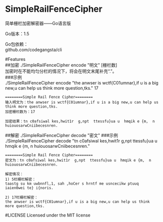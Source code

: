# SimpleRailFenceCipher
简单栅栏加密解密器——Go语言版

Go版本：1.5  

Go包依赖：  
github.com/codegangsta/cli

#Features  
##加密
./SimpleRailFenceCipher encode "明文" [栅栏数]  
加密时在不能均匀分栏的情况下，将会在明文末尾补充“.”。  
###示例  
    ./SimpleRailFenceCipher encode "the anwser is wctf{C01umnar},if u is a big new,u can help us think more question,tks." 17

	========Simple Rail Fence Cipher========
	输入明文为：the anwser is wctf{C01umnar},if u is a big new,u can help us think more question,tks.
	加密栅栏数为：17
	
	加密结果：tn c0afsiwal kes,hwit1r  g,npt  ttessfu}ua u  hmqik e {m,  n huiouosarwCniibecesnren.

##解密
./SimpleRailFenceCipher decode "密文"
###示例
    ./SimpleRailFenceCipher decode "tn c0afsiwal kes,hwit1r  g,npt  ttessfu}ua u  hmqik e {m,  n huiouosarwCniibecesnren."

	========Simple Rail Fence Cipher========
	密文为：tn c0afsiwal kes,hwit1r  g,npt  ttessfu}ua u  hmqik e {m,  n huiouosarwCniibecesnren.
	
	解密情况：
	1) 5栏栅栏解密：
	taastg su km uwbnnfl,1, sah ,hoCer s hrntf me usncecikw ptuuq  iaien0wei te} i{noris.
	
	2) 17栏栅栏解密：
	the anwser is wctf{C01umnar},if u is a big new,u can help us think more question,tks.

#LICENSE
Licensed under the MIT license

